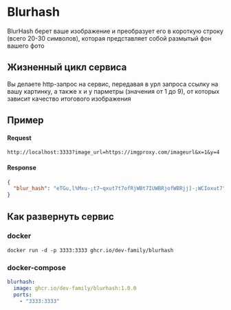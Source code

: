# Blurhash

BlurHash берет ваше изображение и преобразует его в короткую строку (всего 20-30 символов), которая представляет собой размытый фон вашего фото

## Жизненный цикл сервиса

Вы делаете http-запрос на сервис, передавая в урл запроса ссылку на вашу картинку, а также x и y парметры (значения от 1 до 9), от которых зависит качество итогового изображения

## Пример

#### Request

```
http://localhost:3333?image_url=https://imgproxy.com/imageurl&x=1&y=4
```

#### Response

```json
{
  "blur_hash": "eTGu,l%Mxu-;t7~qxut7t7ofRjWBt7IUWBRjofWBRjj]-;WCIoxut7"
}
```


## Как развернуть сервис

### docker


```
docker run -d -p 3333:3333 ghcr.io/dev-family/blurhash
```


### docker-compose

```yaml
blurhash:
  image: ghcr.io/dev-family/blurhash:1.0.0
  ports:
    - "3333:3333"
```



